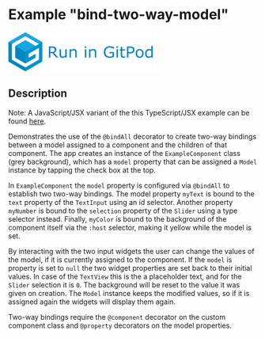 # Example "bind-two-way-model"

[![GitPod Logo](../../doc/run-in-gitpod.png)](https://gitpod.io/#example=bind-two-way-model/https://github.com/eclipsesource/tabris-decorators/tree/master/examples/bind-two-way-model)

## Description

Note: A JavaScript/JSX variant of the this TypeScript/JSX example can be found [here](../bind-two-way-model-jsx).

Demonstrates the use of the `@bindAll` decorator to create two-way bindings between a model assigned to a component and the children of that component. The app creates an instance of the `ExampleComponent` class (grey background), which has a `model` property that can be assigned a `Model` instance by tapping the check box at the top.

In `ExampleComponent` the `model` property is configured via `@bindAll` to establish two two-way bindings. The model property `myText` is bound to the `text` property of the `TextInput` using an id selector. Another property `myNumber` is bound to the `selection` property of the `Slider` using a type selector instead. Finally, `myColor` is bound to the background of the component itself via the `:host` selector, making it yellow while the model is set.

By interacting with the two input widgets the user can change the values of the model, if it is currently assigned to the component. If the `model` is property is set to `null` the two widget properties are set back to their initial values. In case of the `TextView` this is the a placeholder text, and for the `Slider` selection it is `0`. The background will be reset to the value it was given on creation. The `Model` instance keeps the modified values, so if it is assigned again the widgets will display them again.

Two-way bindings require the `@component` decorator on the custom component class and `@property` decorators on the model properties.
